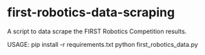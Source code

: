 first-robotics-data-scraping
============================

A script to data scrape the FIRST Robotics Competition results.

USAGE:
    pip install -r requirements.txt
    python first_robotics_data.py

